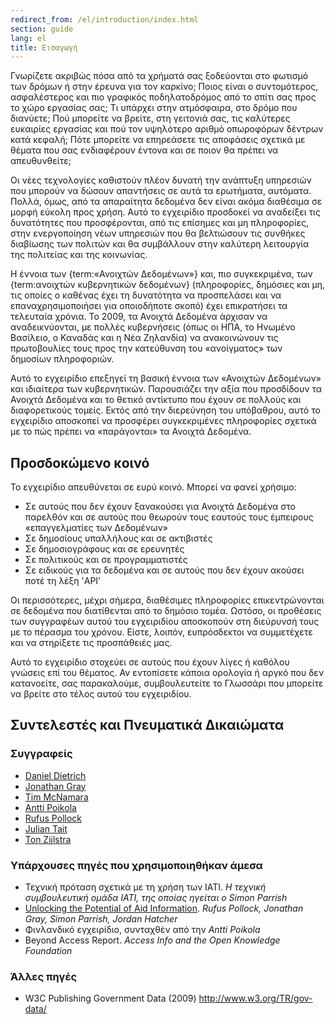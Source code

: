```yaml
---
redirect_from: /el/introduction/index.html
section: guide
lang: el
title: Εισαγωγή
---
```


Γνωρίζετε ακριβώς πόσα από τα χρήματά σας ξοδεύονται στο φωτισμό των δρόμων ή στην έρευνα για τον καρκίνο; Ποιος είναι ο συντομότερος, ασφαλέστερος και πιο γραφικός ποδηλατοδρόμος από το σπίτι σας προς το χώρο εργασίας σας; Τι υπάρχει στην ατμόσφαιρα, στο δρόμο που διανύετε; Πού μπορείτε να βρείτε, στη γειτονιά σας, τις καλύτερες ευκαιρίες εργασίας και πού τον υψηλότερο αριθμό οπωροφόρων δέντρων κατά κεφαλή; Πότε μπορείτε να επηρεάσετε τις αποφάσεις σχετικά με θέματα που σας ενδιαφέρουν έντονα και σε ποιον θα πρέπει να απευθυνθείτε;

Οι νέες τεχνολογίες καθιστούν πλέον δυνατή την ανάπτυξη υπηρεσιών που μπορούν να δώσουν απαντήσεις σε αυτά τα ερωτήματα, αυτόματα. Πολλά, όμως, από τα απαραίτητα δεδομένα δεν είναι ακόμα διαθέσιμα σε μορφή εύκολη προς χρήση. Αυτό το εγχειρίδιο προσδοκεί να αναδείξει τις δυνατότητες που προσφέρονται, από τις επίσημες και μη πληροφορίες, στην ενεργοποίηση νέων υπηρεσιών που θα βελτιώσουν τις συνθήκες διαβίωσης των πολιτών και θα συμβάλλουν στην καλύτερη λειτουργία της πολιτείας και της κοινωνίας.

Η έννοια των {term:«Ανοιχτών Δεδομένων»} και, πιο συγκεκριμένα, των {term:ανοιχτών κυβερνητικών δεδομένων} (πληροφορίες, δημόσιες και μη, τις οποίες ο καθένας έχει τη δυνατότητα να προσπελάσει και να επαναχρησιμοποιήσει για οποιοδήποτε σκοπό) έχει επικρατήσει τα τελευταία χρόνια. Το 2009, τα Ανοιχτά Δεδομένα άρχισαν να αναδεικνύονται, με πολλές κυβερνήσεις (όπως οι ΗΠΑ, το Ηνωμένο Βασίλειο, ο Καναδάς και η Νέα Ζηλανδία) να ανακοινώνουν τις πρωτοβουλίες τους προς την κατεύθυνση του «ανοίγματος» των δημοσίων πληροφοριών.

Αυτό το εγχειρίδιο επεξηγεί τη βασική έννοια των «Ανοιχτών Δεδομένων» και ιδιαίτερα των κυβερνητικών. Παρουσιάζει την αξία που προσδίδουν τα Ανοιχτά Δεδομένα και το θετικό αντίκτυπο που έχουν σε πολλούς και διαφορετικούς τομείς. Εκτός από την διερεύνηση του υπόβαθρου, αυτό το εγχειρίδιο αποσκοπεί να προσφέρει συγκεκριμένες πληροφορίες σχετικά με το πώς πρέπει να «παράγονται» τα Ανοιχτά Δεδομένα.

## Προσδοκώμενο κοινό

Το εγχειρίδιο απευθύνεται σε ευρύ κοινό. Μπορεί να φανεί χρήσιμο:

-   Σε αυτούς που δεν έχουν ξανακούσει για Ανοιχτά Δεδομένα στο παρελθόν και σε αυτούς που θεωρούν τους εαυτούς τους έμπειρους «επαγγελματίες των Δεδομένων»
-   Σε δημοσίους υπαλλήλους και σε ακτιβιστές
-   Σε δημοσιογράφους και σε ερευνητές
-   Σε πολιτικούς και σε προγραμματιστές
-   Σε ειδικούς για τα δεδομένα και σε αυτούς που δεν έχουν ακούσει ποτέ τη λέξη 'API'

Οι περισσότερες, μέχρι σήμερα, διαθέσιμες πληροφορίες επικεντρώνονται σε δεδομένα που διατίθενται από το δημόσιο τομέα. Ωστόσο, οι προθέσεις των συγγραφέων αυτού του εγχειριδίου αποσκοπούν στη διεύρυνσή τους με το πέρασμα του χρόνου. Είστε, λοιπόν, ευπρόσδεκτοι να συμμετέχετε και να στηρίξετε τις προσπάθειές μας.

Αυτό το εγχειρίδιο στοχεύει σε αυτούς που έχουν λίγες ή καθόλου γνώσεις επί του θέματος. Αν εντοπίσετε κάποια ορολογία ή αργκό που δεν κατανοείτε, σας παρακαλούμε, συμβουλευτείτε το Γλωσσάρι που μπορείτε να βρείτε στο τέλος αυτού του εγχειριδίου.

## Συντελεστές και Πνευματικά Δικαιώματα

### Συγγραφείς

-   [Daniel Dietrich](http://ddie.me/)
-   [Jonathan Gray](http://jonathangray.org/)
-   [Tim McNamara](http://timmcnamara.co.nz)
-   [Antti Poikola](http://apoikola.wordpress.com/)
-   [Rufus Pollock](http://rufuspollock.org/)
-   [Julian Tait](http://www.littlestar.tv/)
-   [Ton Zijlstra](http://www.zylstra.org/)

### Υπάρχουσες πηγές που χρησιμοποιηθήκαν άμεσα

-   Τεχνική πρόταση σχετικά με τη χρήση των IATI. *Η τεχνική συμβουλευτική ομάδα IATI, της οποίας ηγείται ο Simon Parrish*
-   [Unlocking the Potential of Aid Information](http://www.unlockingaid.info/). *Rufus Pollock, Jonathan Gray, Simon Parrish, Jordan Hatcher*
-   Φινλανδικό εγχειρίδιο, συνταχθέν από την *Antti Poikola*
-   Beyond Access Report. *Access Info and the Open Knowledge Foundation*

### Άλλες πηγές

-   W3C Publishing Government Data (2009) <http://www.w3.org/TR/gov-data/>
